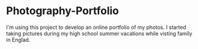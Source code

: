 # Photography-Portfolio
I'm using this project to develop an online portfolio of my photos.
I started taking pictures during my high school summer vacations while visting family in Englad.
